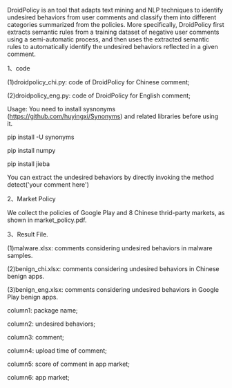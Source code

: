 DroidPolicy is an tool that adapts text mining and NLP techniques to identify undesired behaviors from user comments and classify them into different categories summarized from the policies. 
More specifically, DroidPolicy first extracts semantic rules from a training dataset of negative user comments using a semi-automatic process, 
and then uses the extracted semantic rules to automatically identify the undesired behaviors reflected in a given comment.

1、code

(1)droidpolicy_chi.py: code of DroidPolicy for Chinese comment;

(2)droidpolicy_eng.py: code of DroidPolicy for English comment;

Usage: You need to install sysnonyms (https://github.com/huyingxi/Synonyms) and related libraries before using it.

pip install -U synonyms

pip install numpy

pip install jieba

You can extract the undesired behaviors by directly invoking the method detect('your comment here')

2、Market Policy

We collect the policies of Google Play and 8 Chinese thrid-party markets, as shown in market_policy.pdf.

3、Result File.

(1)malware.xlsx: comments considering undesired behaviors in malware samples.

(2)benign_chi.xlsx: comments considering undesired behaviors in Chinese benign apps.

(3)benign_eng.xlsx: comments considering undesired behaviors in Google Play benign apps.

column1: package name;

column2: undesired behaviors;

column3: comment;

column4: upload time of comment;

column5: score of comment in app market;

column6: app market;

